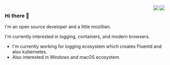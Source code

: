 <img align='right' src="https://github-readme-stats.vercel.app/api?username=cosmo0920&count_private=true&show_icons=true">
<img align='right' src="https://github-readme-stats.vercel.app/api/top-langs/?username=cosmo0920&layout=compact">


### Hi there 👋

I'm an open source developer and a little mozillian.

I'm currently interested in logging, containers, and modern browsers.

  * I'm currently working for logging ecosystem which creates Fluentd and also kubernetes.
  * Also interested in Windows and macOS ecosystem.

<!--
**cosmo0920/cosmo0920** is a ✨ _special_ ✨ repository because its `README.md` (this file) appears on your GitHub profile.

Here are some ideas to get you started:

- 🔭 I’m currently working on ...
- 🌱 I’m currently learning ...
- 👯 I’m looking to collaborate on ...
- 🤔 I’m looking for help with ...
- 💬 Ask me about ...
- 📫 How to reach me: ...
- 😄 Pronouns: ...
- ⚡ Fun fact: ...
-->
